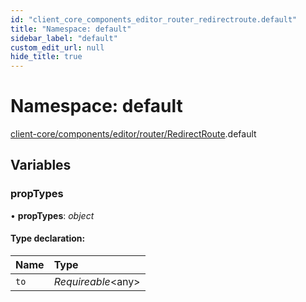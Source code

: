 ```yaml
---
id: "client_core_components_editor_router_redirectroute.default"
title: "Namespace: default"
sidebar_label: "default"
custom_edit_url: null
hide_title: true
---
```


# Namespace: default

[client-core/components/editor/router/RedirectRoute](client_core_components_editor_router_redirectroute.md).default

## Variables

### propTypes

• **propTypes**: *object*

#### Type declaration:

Name | Type |
:------ | :------ |
`to` | *Requireable*<any\> |
